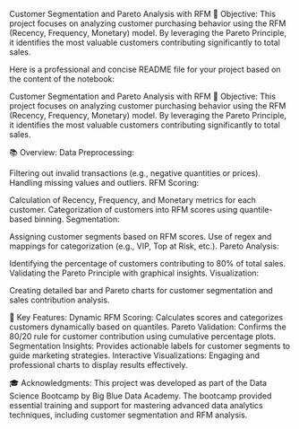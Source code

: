 Customer Segmentation and Pareto Analysis with RFM
🎯 Objective:
This project focuses on analyzing customer purchasing behavior using the RFM (Recency, Frequency, Monetary) model. By leveraging the Pareto Principle, it identifies the most valuable customers contributing significantly to total sales.


Here is a professional and concise README file for your project based on the content of the notebook:

Customer Segmentation and Pareto Analysis with RFM
🎯 Objective:
This project focuses on analyzing customer purchasing behavior using the RFM (Recency, Frequency, Monetary) model. By leveraging the Pareto Principle, it identifies the most valuable customers contributing significantly to total sales.

📚 Overview:
Data Preprocessing:

Filtering out invalid transactions (e.g., negative quantities or prices).
Handling missing values and outliers.
RFM Scoring:

Calculation of Recency, Frequency, and Monetary metrics for each customer.
Categorization of customers into RFM scores using quantile-based binning.
Segmentation:

Assigning customer segments based on RFM scores.
Use of regex and mappings for categorization (e.g., VIP, Top at Risk, etc.).
Pareto Analysis:

Identifying the percentage of customers contributing to 80% of total sales.
Validating the Pareto Principle with graphical insights.
Visualization:

Creating detailed bar and Pareto charts for customer segmentation and sales contribution analysis.

🚀 Key Features:
Dynamic RFM Scoring: Calculates scores and categorizes customers dynamically based on quantiles.
Pareto Validation: Confirms the 80/20 rule for customer contribution using cumulative percentage plots.
Segmentation Insights: Provides actionable labels for customer segments to guide marketing strategies.
Interactive Visualizations: Engaging and professional charts to display results effectively.

🎓 Acknowledgments:
This project was developed as part of the Data Science Bootcamp by Big Blue Data Academy. The bootcamp provided essential training and support for mastering advanced data analytics techniques, including customer segmentation and RFM analysis.
